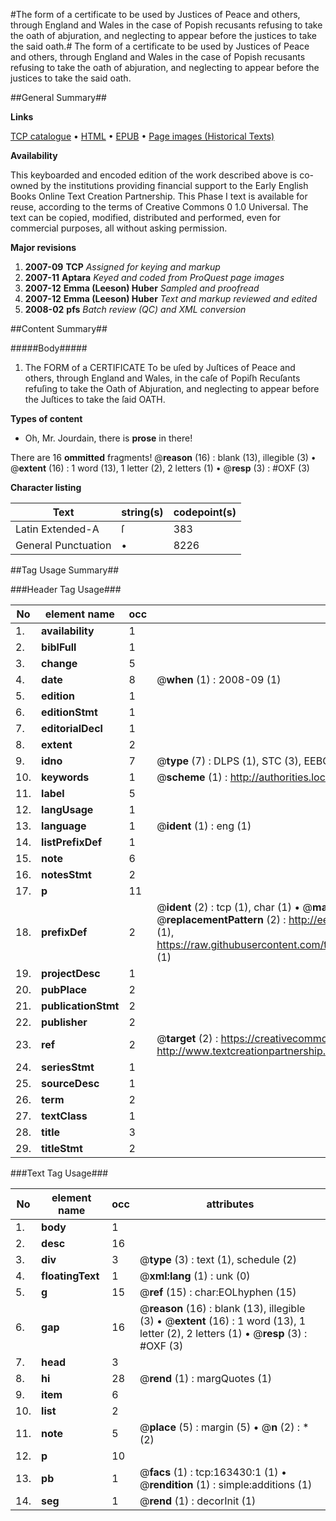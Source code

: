 #The form of a certificate to be used by Justices of Peace and others, through England and Wales in the case of Popish recusants refusing to take the oath of abjuration, and neglecting to appear before the justices to take the said oath.#
The form of a certificate to be used by Justices of Peace and others, through England and Wales in the case of Popish recusants refusing to take the oath of abjuration, and neglecting to appear before the justices to take the said oath.

##General Summary##

**Links**

[TCP catalogue](http://www.ota.ox.ac.uk/tcp/)  • 
[HTML](http://tei.it.ox.ac.uk/tcp/Texts-HTML/free/A84/A84712.html)  • 
[EPUB](http://tei.it.ox.ac.uk/tcp/Texts-EPUB/free/A84/A84712.epub) • 
[Page images (Historical Texts)](https://data.historicaltexts.jisc.ac.uk/view?pubId=eebo-99870312e&pageId=eebo-99870312e-163430-1)

**Availability**

This keyboarded and encoded edition of the
	       work described above is co-owned by the institutions
	       providing financial support to the Early English Books
	       Online Text Creation Partnership. This Phase I text is
	       available for reuse, according to the terms of Creative
	       Commons 0 1.0 Universal. The text can be copied,
	       modified, distributed and performed, even for
	       commercial purposes, all without asking permission.

**Major revisions**

1. __2007-09__ __TCP__ *Assigned for keying and markup*
1. __2007-11__ __Aptara__ *Keyed and coded from ProQuest page images*
1. __2007-12__ __Emma (Leeson) Huber__ *Sampled and proofread*
1. __2007-12__ __Emma (Leeson) Huber__ *Text and markup reviewed and edited*
1. __2008-02__ __pfs__ *Batch review (QC) and XML conversion*

##Content Summary##

#####Body#####

1. The FORM of a
CERTIFICATE
To be uſed by
Juſtices of Peace and others, through England and Wales, in the caſe of Popiſh
Recuſants refuſing to take the Oath of Abjuration, and neglecting to
appear before the Juſtices to take the ſaid OATH.

**Types of content**

  * Oh, Mr. Jourdain, there is **prose** in there!

There are 16 **ommitted** fragments! 
 @__reason__ (16) : blank (13), illegible (3)  •  @__extent__ (16) : 1 word (13), 1 letter (2), 2 letters (1)  •  @__resp__ (3) : #OXF (3)

**Character listing**


|Text|string(s)|codepoint(s)|
|---|---|---|
|Latin Extended-A|ſ|383|
|General Punctuation|•|8226|

##Tag Usage Summary##

###Header Tag Usage###

|No|element name|occ|attributes|
|---|---|---|---|
|1.|__availability__|1||
|2.|__biblFull__|1||
|3.|__change__|5||
|4.|__date__|8| @__when__ (1) : 2008-09 (1)|
|5.|__edition__|1||
|6.|__editionStmt__|1||
|7.|__editorialDecl__|1||
|8.|__extent__|2||
|9.|__idno__|7| @__type__ (7) : DLPS (1), STC (3), EEBO-CITATION (1), PROQUEST (1), VID (1)|
|10.|__keywords__|1| @__scheme__ (1) : http://authorities.loc.gov/ (1)|
|11.|__label__|5||
|12.|__langUsage__|1||
|13.|__language__|1| @__ident__ (1) : eng (1)|
|14.|__listPrefixDef__|1||
|15.|__note__|6||
|16.|__notesStmt__|2||
|17.|__p__|11||
|18.|__prefixDef__|2| @__ident__ (2) : tcp (1), char (1)  •  @__matchPattern__ (2) : ([0-9\-]+):([0-9IVX]+) (1), (.+) (1)  •  @__replacementPattern__ (2) : http://eebo.chadwyck.com/downloadtiff?vid=$1&page=$2 (1), https://raw.githubusercontent.com/textcreationpartnership/Texts/master/tcpchars.xml#$1 (1)|
|19.|__projectDesc__|1||
|20.|__pubPlace__|2||
|21.|__publicationStmt__|2||
|22.|__publisher__|2||
|23.|__ref__|2| @__target__ (2) : https://creativecommons.org/publicdomain/zero/1.0/ (1), http://www.textcreationpartnership.org/docs/. (1)|
|24.|__seriesStmt__|1||
|25.|__sourceDesc__|1||
|26.|__term__|2||
|27.|__textClass__|1||
|28.|__title__|3||
|29.|__titleStmt__|2||


###Text Tag Usage###

|No|element name|occ|attributes|
|---|---|---|---|
|1.|__body__|1||
|2.|__desc__|16||
|3.|__div__|3| @__type__ (3) : text (1), schedule (2)|
|4.|__floatingText__|1| @__xml:lang__ (1) : unk (0)|
|5.|__g__|15| @__ref__ (15) : char:EOLhyphen (15)|
|6.|__gap__|16| @__reason__ (16) : blank (13), illegible (3)  •  @__extent__ (16) : 1 word (13), 1 letter (2), 2 letters (1)  •  @__resp__ (3) : #OXF (3)|
|7.|__head__|3||
|8.|__hi__|28| @__rend__ (1) : margQuotes (1)|
|9.|__item__|6||
|10.|__list__|2||
|11.|__note__|5| @__place__ (5) : margin (5)  •  @__n__ (2) : * (2)|
|12.|__p__|10||
|13.|__pb__|1| @__facs__ (1) : tcp:163430:1 (1)  •  @__rendition__ (1) : simple:additions (1)|
|14.|__seg__|1| @__rend__ (1) : decorInit (1)|
